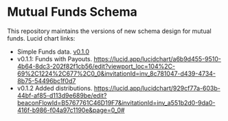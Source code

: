 # Mutual Funds Schema
This repository maintains the versions of new schema design for mutual funds.
Lucid chart links:
- Simple Funds data. [v0.1.0](https://lucid.app/lucidchart/7d07992d-e72d-4b27-a349-85da71e08cb5/edit?invitationId=inv_bd52b093-388f-43c0-8770-cc13c270eeec&page=0_0#)
- v0.1.1: Funds with Payouts. https://lucid.app/lucidchart/a6b9d455-9510-4b64-8dc3-202f82f1cb56/edit?viewport_loc=104%2C-69%2C1224%2C677%2C0_0&invitationId=inv_8c781047-d439-4734-8b75-54496bc1f0d7
- v0.1.2 Added distributions. https://lucid.app/lucidchart/929cf77a-603b-44bf-af85-d113d9e689be/edit?beaconFlowId=B5767761C46D19F7&invitationId=inv_a551b2d0-9da0-416f-b986-f04a97c1190e&page=0_0#
